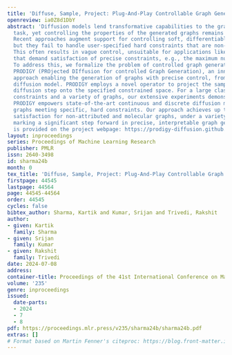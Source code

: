 ```yaml
---
title: 'Diffuse, Sample, Project: Plug-And-Play Controllable Graph Generation'
openreview: ia0Z8d1DbY
abstract: 'Diffusion models lend transformative capabilities to the graph generation
  task, yet controlling the properties of the generated graphs remains challenging.
  Recent approaches augment support for controlling soft, differentiable properties
  but they fail to handle user-specified hard constraints that are non-differentiable.
  This often results in vague control, unsuitable for applications like drug discovery
  that demand satisfaction of precise constraints, e.g., the maximum number of bonds.
  To address this, we formalize the problem of controlled graph generation and introduce
  PRODIGY (PROjected DIffusion for controlled Graph Generation), an innovative plug-and-play
  approach enabling the generation of graphs with precise control, from any pre-trained
  diffusion model. PRODIGY employs a novel operator to project the samples at each
  diffusion step onto the specified constrained space. For a large class of practical
  constraints and a variety of graphs, our extensive experiments demonstrate that
  PRODIGY empowers state-of-the-art continuous and discrete diffusion models to produce
  graphs meeting specific, hard constraints. Our approach achieves up to 100% constraint
  satisfaction for non-attributed and molecular graphs, under a variety of constraints,
  marking a significant step forward in precise, interpretable graph generation. Code
  is provided on the project webpage: https://prodigy-diffusion.github.io/.'
layout: inproceedings
series: Proceedings of Machine Learning Research
publisher: PMLR
issn: 2640-3498
id: sharma24b
month: 0
tex_title: 'Diffuse, Sample, Project: Plug-And-Play Controllable Graph Generation'
firstpage: 44545
lastpage: 44564
page: 44545-44564
order: 44545
cycles: false
bibtex_author: Sharma, Kartik and Kumar, Srijan and Trivedi, Rakshit
author:
- given: Kartik
  family: Sharma
- given: Srijan
  family: Kumar
- given: Rakshit
  family: Trivedi
date: 2024-07-08
address:
container-title: Proceedings of the 41st International Conference on Machine Learning
volume: '235'
genre: inproceedings
issued:
  date-parts:
  - 2024
  - 7
  - 8
pdf: https://proceedings.mlr.press/v235/sharma24b/sharma24b.pdf
extras: []
# Format based on Martin Fenner's citeproc: https://blog.front-matter.io/posts/citeproc-yaml-for-bibliographies/
---
```

